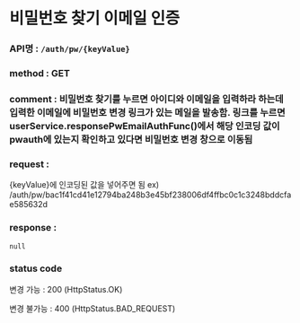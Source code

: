 # 비밀번호 찾기 이메일 인증
### API명 : `/auth/pw/{keyValue}`

### method : GET

### comment : 비밀번호 찾기를 누르면 아이디와 이메일을 입력하라 하는데 입력한 이메일에 비밀번호 변경 링크가 있는 메일을 발송함. 링크를 누르면 userService.responsePwEmailAuthFunc()에서 해당 인코딩 값이 pwauth에 있는지 확인하고 있다면 비밀번호 변경 창으로 이동됨

### request :
{keyValue}에 인코딩된 값을 넣어주면 됨
ex) /auth/pw/bac1f41cd41e12794ba248b3e45bf238006df4ffbc0c1c3248bddcfae585632d

### response :
    null

### status code
변경 가능 : 200 (HttpStatus.OK)

변경 불가능 : 400 (HttpStatus.BAD_REQUEST)